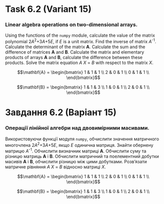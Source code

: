 # Task 6.2 (Variant 15)
### Linear algebra operations on two-dimensional arrays.
Using the functions of the ``numpy`` module, calculate the value of the matrix polynomial
2*A*<sup>2</sup>+3*A*+5*E*, if *E* is a unit matrix. Find
the inverse of matrix *A*<sup>-1</sup>. Calculate the determinant of the matrix **A**. Calculate the sum and
the difference of matrices **A** and **B**. Calculate the matrix and elementary products
of arrays **A** and **B**, calculate the difference between these products. Solve the matrix
equation *A* *X* = *B* with respect to the matrix *X*.


$$\mathbf{A} =
\begin{bmatrix}
  1 & 1 & 1 \\
  2 & 0 & 1 \\
  0 & 1 & 1 \\
\end{bmatrix}$$

$$\mathbf{B} =
\begin{bmatrix}
  1 & 1 & 3 \\
  1 & 0 & 1 \\
  2 & 0 & 1 \\
\end{bmatrix}$$

# Завдання 6.2 (Варіант 15) 
### Операції лінійної алгебри над двовимірними масивами.
Використовуючи функції модуля ``numpy``, обчислити значення
матричного многочлена
2*A*<sup>2</sup>+3*A*+5*E*, якщо *E* одинична матриця. Знайти
обернену матрицю *A*<sup>-1</sup>. Обчислити визначник матриці **A**. Обчислити суму та
різницю матриць **A** і **B**. Обчислити матричний та поелементний добутки
масивів **A** і **B**, обчислити різницю між цими добутками. Розв’язати матричне
рівняння
*A* *X* = *B*
відносно матриці *X*. 

$$\mathbf{A} =
\begin{bmatrix}
  1 & 1 & 1 \\
  2 & 0 & 1 \\
  0 & 1 & 1 \\
\end{bmatrix}$$

$$\mathbf{B} =
\begin{bmatrix}
  1 & 1 & 3 \\
  1 & 0 & 1 \\
  2 & 0 & 1 \\
\end{bmatrix}$$
